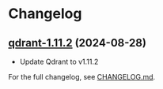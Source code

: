 # Changelog

## [qdrant-1.11.2](https://github.com/qdrant/qdrant-helm/tree/qdrant-1.11.2) (2024-08-28)

- Update Qdrant to v1.11.2

For the full changelog, see [CHANGELOG.md](https://github.com/qdrant/qdrant-helm/blob/main/CHANGELOG.md).

<!-- The contents of this file are included directly in each GitHub release. -->
<!-- Only include the most-recent release in this file. -->
